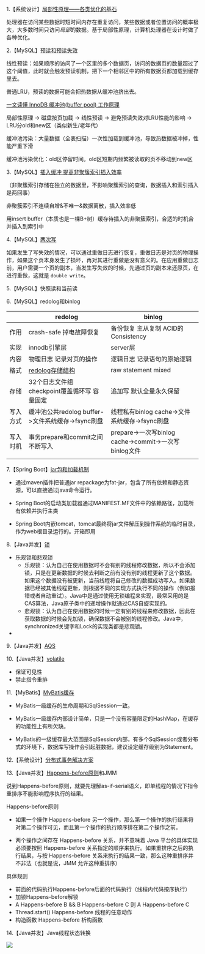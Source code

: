 1.【系统设计】[局部性原理——各类优化的基石](https://cloud.tencent.com/developer/article/1777697)

处理器在访问某些数据时短时间内存在重复访问，某些数据或者位置访问的概率极大，大多数时间只访问*局部*的数据。基于局部性原理，计算机处理器在设计时做了各种优化。

2.【MySQL】[预读和预读失效](https://juejin.cn/post/7211120847787655227) 

线性预读：如果顺序的访问了一个区里的多个数据页，访问的数据页的数量超过了这个阈值，此时就会触发预读机制，把下一个相邻区中的所有数据页都加载到缓存里去。

普通LRU，预读的数据可能会把热数据从缓冲池挤出去。

[一文读懂 InnoDB 缓冲池(buffer pool) 工作原理](https://segmentfault.com/a/1190000022754487)

局部性原理 -> 磁盘按页加载 -> 线性预读 -> 避免预读失效对LRU性能的影响 -> LRU分old和new区（类似新生/老年代）

缓冲池污染：大量数据（全表扫描）一次性加载到缓冲池，导致热数据被冲掉，性能严重下滑

缓冲池污染优化：old区停留时间。old区短期内频繁被读取的页不移动到new区

3.【MySQL】[插入缓冲 提高非聚簇索引插入效率](https://juejin.cn/post/7260499321983696957)

（非聚簇索引存储在独立的数据里，不影响聚簇索引的查询，数据插入和索引插入是两回事）

非聚簇索引不连续自增&不唯一&数据离散，插入效率低

用insert buffer（本质也是一棵B+树）缓存待插入的非聚簇索引，合适的时机合并插入到索引中

4.【MySQL】[两次写](https://juejin.cn/post/7062894835220348965)

如果发生了写失效的情况，可以通过重做日志进行恢复，重做日志是对页的物理操作，如果这个页本身发生了损坏，再对其进行重做是没有意义的。在应用重做日志前，用户需要一个页的副本，当发生写失效的时候，先通过页的副本来还原页，在进行重做，这就是 `double write`。

5.【MySQL】快照读和当前读

6.【MySQL】redolog和binlog

|          | redolog                                                      | binlog                                                |
| -------- | ------------------------------------------------------------ | ----------------------------------------------------- |
| 作用     | crash-safe 掉电故障恢复                                      | 备份恢复 主从复制 ACID的Consistency                   |
| 实现     | innodb引擎层                                                 | server层                                              |
| 内容     | 物理日志 记录对页的操作                                      | 逻辑日志 记录语句的原始逻辑                           |
| 格式     | [redolog存储结构](https://juejin.cn/post/6895265596985114638) | raw statement mixed                                   |
| 存储     | 32个日志文件组 checkpoint覆盖循环写 容量固定                 | 追加写 默认全量永久保留                               |
| 写入方式 | 缓冲池公共redolog buffer->文件系统缓存->fsync刷盘            | 线程私有binlog cache->文件系统缓存->fsync刷盘         |
| 写入时机 | 事务prepare和commit之间不断写入                              | prepare->一次写binlog cache->commit->一次写binlog文件 |
|          |                                                              |                                                       |

7.【Spring Boot】[jar包和加载机制](https://juejin.cn/post/7353582927680208933)

- 通过maven插件把普通jar  repackage为fat-jar，包含了所有依赖和静态资源，可以直接通过java命令运行。

- Spring Boot的启动类加载器通过MANIFEST.MF文件中的依赖路径，加载所有依赖并执行主类
- Spring Boot内嵌tomcat，tomcat最终将jar文件解压到操作系统的临时目录，作为web根目录运行的。开箱即用

8.【Java并发】[锁](https://tech.meituan.com/2018/11/15/java-lock.html)

- 乐观锁和悲观锁
  - 乐观锁：认为自己在使用数据时不会有别的线程修改数据，所以不会添加锁，只是在更新数据的时候去判断之前有没有别的线程更新了这个数据。如果这个数据没有被更新，当前线程将自己修改的数据成功写入。如果数据已经被其他线程更新，则根据不同的实现方式执行不同的操作（例如报错或者自动重试）。Java中是通过使用无锁编程来实现，最常采用的是CAS算法，Java原子类中的递增操作就通过CAS自旋实现的。
  - 悲观锁：认为自己在使用数据的时候一定有别的线程来修改数据，因此在获取数据的时候会先加锁，确保数据不会被别的线程修改。Java中，synchronized关键字和Lock的实现类都是悲观锁。
- 

9.【Java并发】[AQS](https://tech.meituan.com/2019/12/05/aqs-theory-and-apply.html)

10.【Java并发】[volatile](https://juejin.cn/post/7052325968676913189)

- 保证可见性
- 禁止指令重排

11.【MyBatis】[MyBatis缓存](https://tech.meituan.com/2018/01/19/mybatis-cache.html)

- MyBatis一级缓存的生命周期和SqlSession一致。

- MyBatis一级缓存内部设计简单，只是一个没有容量限定的HashMap，在缓存的功能性上有所欠缺。

- MyBatis的一级缓存最大范围是SqlSession内部，有多个SqlSession或者分布式的环境下，数据库写操作会引起脏数据，建议设定缓存级别为Statement。

12.【系统设计】[分布式事务解决方案](https://cloud.tencent.com/developer/article/1806989)

13.【Java并发】[Happens-before原则](https://juejin.cn/post/6960128601249284110)和JMM

说到Happens-before原则，就要先理解as-if-serial语义，即单线程的情况下指令重排序不能影响程序执行的结果。

Happens-before原则

- 如果一个操作 Happens-before 另一个操作，那么第一个操作的执行结果将对第二个操作可见，而且第一个操作的执行顺序排在第二个操作之前。

- 两个操作之间存在 Happens-before 关系，并不意味着 Java 平台的具体实现必须要按照 Happens-before 关系指定的顺序来执行。如果重排序之后的执行结果，与按 Happens-before 关系来执行的结果一致，那么这种重排序并不非法（也就是说，JMM 允许这种重排序）

具体规则

- 前面的代码执行Happens-before后面的代码执行（线程内代码按序执行）
- 加锁Happens-before解锁
- A Happens-before B && B Happens-before C 则 A Happens-before C
- Thread.start() Happens-before 线程的任意动作
- 构造函数  Happens-before 析构函数

14.【Java并发】Java线程状态转换

![](https://cdn.tobebetterjavaer.com/stutymore/thread-state-and-method-20230829143200.png)

